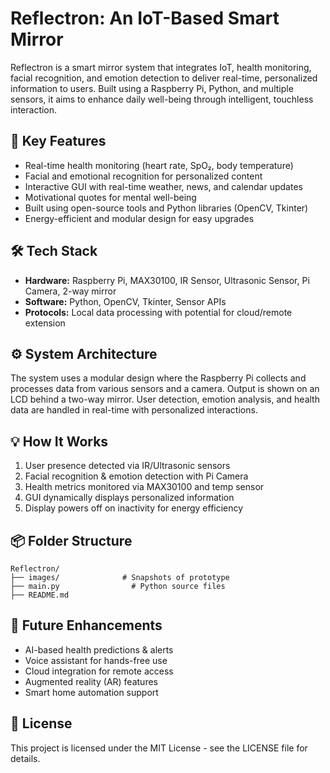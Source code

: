# Reflectron: An IoT-Based Smart Mirror

Reflectron is a smart mirror system that integrates IoT, health monitoring, facial recognition, and emotion detection to deliver real-time, personalized information to users. Built using a Raspberry Pi, Python, and multiple sensors, it aims to enhance daily well-being through intelligent, touchless interaction.

## 🧠 Key Features

- Real-time health monitoring (heart rate, SpO₂, body temperature)
- Facial and emotional recognition for personalized content
- Interactive GUI with real-time weather, news, and calendar updates
- Motivational quotes for mental well-being
- Built using open-source tools and Python libraries (OpenCV, Tkinter)
- Energy-efficient and modular design for easy upgrades

## 🛠️ Tech Stack

- **Hardware:** Raspberry Pi, MAX30100, IR Sensor, Ultrasonic Sensor, Pi Camera, 2-way mirror
- **Software:** Python, OpenCV, Tkinter, Sensor APIs
- **Protocols:** Local data processing with potential for cloud/remote extension

## ⚙️ System Architecture

The system uses a modular design where the Raspberry Pi collects and processes data from various sensors and a camera. Output is shown on an LCD behind a two-way mirror. User detection, emotion analysis, and health data are handled in real-time with personalized interactions.

## 💡 How It Works

1. User presence detected via IR/Ultrasonic sensors
2. Facial recognition & emotion detection with Pi Camera
3. Health metrics monitored via MAX30100 and temp sensor
4. GUI dynamically displays personalized information
5. Display powers off on inactivity for energy efficiency

## 📦 Folder Structure

```
Reflectron/
├── images/              # Snapshots of prototype
├── main.py                # Python source files
├── README.md
```

## 🧪 Future Enhancements

- AI-based health predictions & alerts
- Voice assistant for hands-free use
- Cloud integration for remote access
- Augmented reality (AR) features
- Smart home automation support

## 📜 License

This project is licensed under the MIT License - see the LICENSE file for details.
